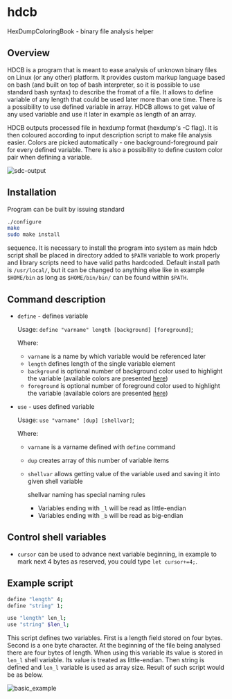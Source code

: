 # hdcb
HexDumpColoringBook - binary file analysis helper

Overview
---

HDCB is a program that is meant to ease analysis of unknown binary files on
Linux (or any other) platform. It provides custom markup language based on bash
(and built on top of bash interpreter, so it is possible to use standard bash
syntax) to describe the fromat of a file. It allows to define variable of any
length that could be used later more than one time. There is a possibility to
use defined variable in array. HDCB allows to get value of any used variable and
use it later in example as length of an array.

HDCB outputs processed file in hexdump format (hexdump's -C flag). It is then
coloured according to input description script to make file analysis easier.
Colors are picked automatically - one background-foreground pair for every
defined variable. There is also a possibility to define custom color pair when
defining a variable.

![sdc-output](https://github.com/v3l0c1r4pt0r/hdcb/blob/master/doc/sdc.png?raw=true "Analysed SDC file")

Installation
---

Program can be built by issuing standard
```bash
./configure
make
sudo make install
```
sequence. It is necessary to install the program into system as main hdcb script
shall be placed in directory added to `$PATH` variable to work properly and
library scripts need to have valid paths hardcoded. Default install path is
`/usr/local/`, but it can be changed to anything else like in example
`$HOME/bin` as long as `$HOME/bin/bin/` can be found within `$PATH`.

Command description
---

* `define` - defines variable

  Usage: ```define "varname" length [background] [foreground]```;

  Where:

  - `varname` is a name by which variable would be referenced later
  - `length` defines length of the single variable element
  - `background` is optional number of background color used to highlight the
    variable (available colors are presented
[here](http://misc.flogisoft.com/bash/tip_colors_and_formatting#background1))
  - `foreground` is optional number of foreground color used to highlight the
    variable (available colors are presented
[here](http://misc.flogisoft.com/bash/tip_colors_and_formatting#foreground_text1))

* `use` - uses defined variable

  Usage: ```use "varname" [dup] [shellvar]```;

  Where:

  - `varname` is a varname defined with `define` command
  - `dup` creates array of this number of variable items
  - `shellvar` allows getting value of the variable used and saving it into
    given shell variable

    shellvar naming has special naming rules

    - Variables ending with `_l` will be read as little-endian
    - Variables ending with `_b` will be read as big-endian

Control shell variables
---

* `cursor` can be used to advance next variable beginning, in example to mark
  next 4 bytes as reserved, you could type `let cursor+=4;`.

Example script
---

```bash
define "length" 4;
define "string" 1;

use "length" len_l;
use "string" $len_l;
```

This script defines two variables. First is a length field stored on four bytes.
Second is a one byte character. At the beginning of the file being analysed
there are four bytes of length. When using this variable its value is stored in
`len_l` shell variable. Its value is treated as little-endian. Then string is
defined and `len_l` variable is used as array size. Result of such script would
be as below.

![basic_example](https://github.com/v3l0c1r4pt0r/hdcb/blob/master/doc/example.png?raw=true "String HDCB output")
